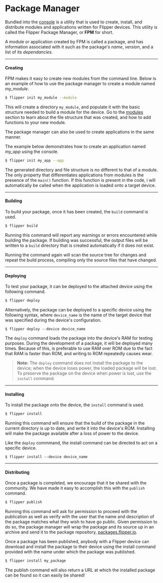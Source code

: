 Package Manager
===

Bundled into the [console](./console.html) is a utility that is used to
create, install, and distribute modules and applications written for Flipper
devices. This utility is called the Flipper Package Manager, or **FPM** for
short.

A module or application created by FPM is called a package, and has
information associated with it such as the package's *name*, *version*, and a
list of its *dependancies*.

---

#### Creating

FPM makes it easy to create new modules from the command line. Below is an
example of how to use the package manager to create a module named
*my_module*.

```bash
$ flipper init my_module --module
```

This will create a directory `my_module`, and populate it with the basic
structure needed to build a module for the device. Go to the
[modules](./libflipper-modules.html) section to learn about the file structure
that was created, and how to add functions to your new module.

The package manager can also be used to create applications in the same
manner.

The example below demonstrates how to create an application named *my_app*
using the console.

```bash
$ flipper init my_app --app
```

The generated directory and file structure is no different to that of a
module. The only property that differentiates applications from modules is the
presence of the `main()` function. If this function is present in the code, i
will automatically be called when the application is loaded onto a target
device.

---

#### Building

To build your package, once it has been created, the `build` command is used.

```bash
$ flipper build
```

Running this command will report any warnings or errors encountered while
building the package. If building was successful, the output files will be
written to a `build` directory that is created automatically if it does not
exist.

Running the command again will scan the source tree for changes and repeat the
build process, compiling only the source files that have changed.

---

#### Deploying

To test your package, it can be deployed to the attached device using the
following command.

```bash
$ flipper deploy
```

Alternatively, the package can be deployed to a specific device using the
following syntax, where `device_name` is the name of the target device that
was specified during the device's configuration.

```
$ flipper deploy --device device_name
```

The `deploy` command loads the package into the device's RAM for testing
purposes. During the development of a package, it will be deployed many times.
Because of this, is preferable to use RAM over ROM due to the fact that RAM is
faster than ROM, and writing to ROM repeatedly causes wear.

> **Note:** The `deploy` command does not install the package to the device;
> when the device loses power, the loaded package will be lost. To preserve
> the package on the device when power is lost, use the `install` command.

---

#### Installing

To install the package onto the device, the `install` command is used.

```bash
$ flipper install
```

Running this command will ensure that the build of the package in the current
directory is up to date, and write it into the device's ROM. Installing will
make the package available after a loss of power to the device.

Like the `deploy` commmand, the install command can be directed to act on a
specific device.

```
$ flipper install --device device_name
```

---

#### Distributing

Once a package is completed, we encourage that it be shared with the
community. We have made it easy to accomplish this with the `publish`
command.

```bash
$ flipper publish
```

Running this command will ask for permission to proceed with the publication
as well as verify with the user that the name and description of the package
matches what they wish to have go public. Given permission to do so, the
package manager will wrap the package and its source up in an archive and send
it to the package repository, [packages.flipper.io](packages.flipper.io).

Once a package has been published, anybody with a Flipper device can download
and install the package to their device using the install command provided
with the name under which the package was published.

```bash
$ flipper install my_package
```

The publish command will also return a URL at which the installed package can
be found so it can easily be shared!
